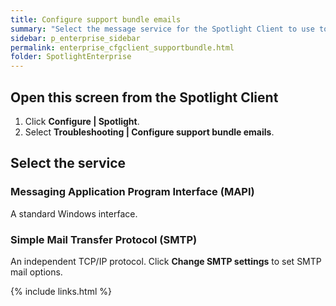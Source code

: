 ```yaml
---
title: Configure support bundle emails
summary: "Select the message service for the Spotlight Client to use to send a Support bundle to Dell."
sidebar: p_enterprise_sidebar
permalink: enterprise_cfgclient_supportbundle.html
folder: SpotlightEnterprise
---
```




## Open this screen from the Spotlight Client

1. Click **Configure \| Spotlight**.
2. Select **Troubleshooting \| Configure support bundle emails**.


## Select the service

### Messaging Application Program Interface (MAPI)

A standard Windows interface.

### Simple Mail Transfer Protocol (SMTP)

An independent TCP/IP protocol. Click **Change SMTP settings** to set SMTP mail options.



{% include links.html %}
